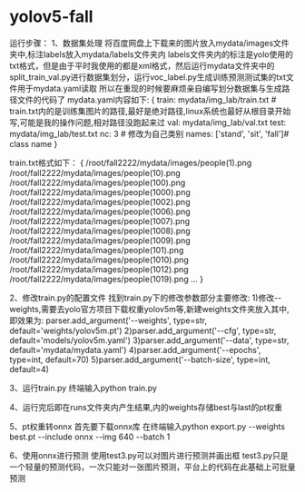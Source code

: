 # yolov5-fall

运行步骤：
1、数据集处理
  将百度网盘上下载来的图片放入mydata/images文件夹中,标注labels放入mydata/labels文件夹内
  labels文件夹内的标注是yolo使用的txt格式，但是由于平时我使用的都是xml格式，然后运行mydata文件夹中的split_train_val.py进行数据集划分，运行voc_label.py生成训练预测测试集的txt文件用于mydata.yaml读取
  所以在重现的时候要麻烦亲自编写划分数据集与生成路径文件的代码了
  mydata.yaml内容如下:
  {
  train: mydata/img_lab/train.txt # train.txt内的是训练集图片的路径,最好是绝对路径,linux系统也最好从根目录开始写,可能是我的操作问题,相对路径没跑起来过
  val: mydata/img_lab/val.txt
  test: mydata/img_lab/test.txt
  nc: 3  # 修改为自己类别
  names: ['stand', 'sit', 'fall']# class name
  }
  
  train.txt格式如下：
  {
  /root/fall2222/mydata/images/people(1).png
  /root/fall2222/mydata/images/people(10).png
  /root/fall2222/mydata/images/people(100).png
  /root/fall2222/mydata/images/people(1000).png
  /root/fall2222/mydata/images/people(1002).png
  /root/fall2222/mydata/images/people(1006).png
  /root/fall2222/mydata/images/people(1007).png
  /root/fall2222/mydata/images/people(1008).png
  /root/fall2222/mydata/images/people(1009).png
  /root/fall2222/mydata/images/people(101).png
  /root/fall2222/mydata/images/people(1010).png
  /root/fall2222/mydata/images/people(1012).png
  /root/fall2222/mydata/images/people(1019).png
  ...
  }
  
2、修改train.py的配置文件
  找到train.py下的修改参数部分主要修改:
  1)修改--weights,需要去yolo官方项目下载权重yolov5m等,新建weights文件夹放入其中,即效果为:
  parser.add_argument('--weights', type=str, default='weights/yolov5m.pt')
  2)parser.add_argument('--cfg', type=str, default='models/yolov5m.yaml')
  3)parser.add_argument('--data', type=str, default='mydata/mydata.yaml')
  4)parser.add_argument('--epochs', type=int, default=70)
  5)parser.add_argument('--batch-size', type=int, default=4)
  
 3、运行train.py
  终端输入python train.py
  
 4、运行完后即在runs文件夹内产生结果,内的weights存储best与last的pt权重
 
 5、pt权重转onnx
  首先要下载onnx库
  在终端输入python export.py --weights best.pt --include onnx --img 640 --batch 1
  
 6、使用onnx进行预测
  使用test3.py可以对图片进行预测并画出框
  test3.py只是一个轻量的预测代码，一次只能对一张图片预测，平台上的代码在此基础上可批量预测
 
  
  
  
  
  
  
